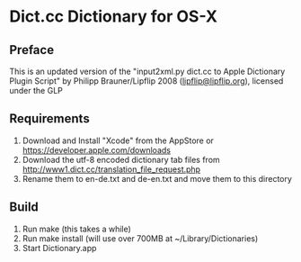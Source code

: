 # Dict.cc Dictionary for OS-X

## Preface

This is an updated version of the "input2xml.py dict.cc to Apple Dictionary Plugin Script"
by Philipp Brauner/Lipflip 2008 (lipflip@lipflip.org), licensed under the GLP
   
## Requirements
1. Download and Install "Xcode" from the AppStore or https://developer.apple.com/downloads
2. Download the utf-8 encoded dictionary tab files from http://www1.dict.cc/translation_file_request.php
3. Rename them to en-de.txt and de-en.txt and move them to this directory

## Build
1. Run make (this takes a while)
2. Run make install (will use over 700MB at ~/Library/Dictionaries)
3. Start Dictionary.app
